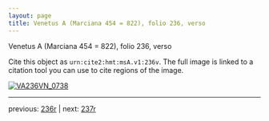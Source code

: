 ```yaml
---
layout: page
title: Venetus A (Marciana 454 = 822), folio 236, verso
---
```


Venetus A (Marciana 454 = 822), folio 236, verso

Cite this object as `urn:cite2:hmt:msA.v1:236v`.  The full image is linked to a citation tool you can use to cite regions of the image.

[![VA236VN_0738](http://www.homermultitext.org/iipsrv?IIIF=/project/homer/pyramidal/deepzoom/hmt/vaimg/2017a/VA236VN_0738.tif/full/800,/0/default.jpg)](http://www.homermultitext.org/ict2/?urn=urn:cite2:hmt:vaimg.2017a:VA236VN_0738) 

---

previous:  [236r](../236r/) | next: [237r](../237r/)